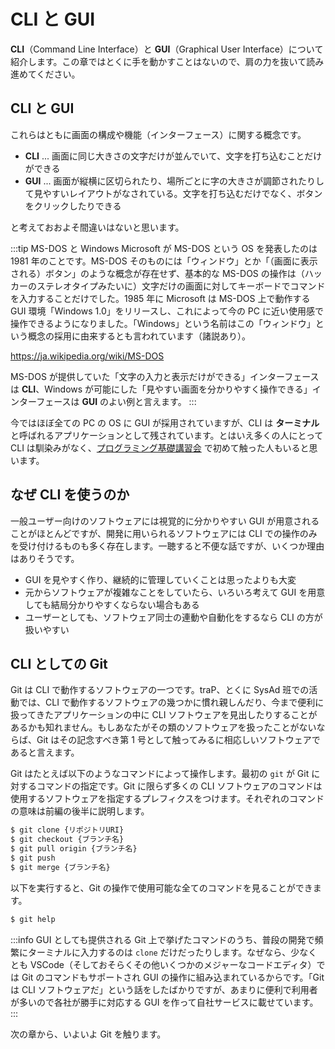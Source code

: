 # CLI と GUI

**CLI**（Command Line Interface）と **GUI**（Graphical User Interface）について紹介します。この章ではとくに手を動かすことはないので、肩の力を抜いて読み進めてください。

## CLI と GUI

これらはともに画面の構成や機能（インターフェース）に関する概念です。

- **CLI** ... 画面に同じ大きさの文字だけが並んでいて、文字を打ち込むことだけができる
- **GUI** ... 画面が縦横に区切られたり、場所ごとに字の大きさが調節されたりして見やすいレイアウトがなされている。文字を打ち込むだけでなく、ボタンをクリックしたりできる

と考えておおよそ間違いはないと思います。

:::tip MS-DOS と Windows
Microsoft が MS-DOS という OS を発表したのは 1981 年のことです。MS-DOS そのものには「ウィンドウ」とか「（画面に表示される）ボタン」のような概念が存在せず、基本的な MS-DOS の操作は（ハッカーのステレオタイプみたいに）文字だけの画面に対してキーボードでコマンドを入力することだけでした。1985 年に Microsoft は MS-DOS 上で動作する GUI 環境「Windows 1.0」をリリースし、これによって今の PC に近い使用感で操作できるようになりました。「Windows」という名前はこの「ウィンドウ」という概念の採用に由来するとも言われています（諸説あり）。


https://ja.wikipedia.org/wiki/MS-DOS

MS-DOS が提供していた「文字の入力と表示だけができる」インターフェースは **CLI**、Windows が可能にした「見やすい画面を分かりやすく操作できる」インターフェースは **GUI** のよい例と言えます。
:::

今ではほぼ全ての PC の OS に GUI が採用されていますが、CLI は **ターミナル** と呼ばれるアプリケーションとして残されています。とはいえ多くの人にとって CLI は馴染みがなく、[プログラミング基礎講習会](https://pg-basic.trap.show/about.html) で初めて触った人もいると思います。

## なぜ CLI を使うのか

一般ユーザー向けのソフトウェアには視覚的に分かりやすい GUI が用意されることがほとんどですが、開発に用いられるソフトウェアには CLI での操作のみを受け付けるものも多く存在します。一聴すると不便な話ですが、いくつか理由はありそうです。

- GUI を見やすく作り、継続的に管理していくことは思ったよりも大変
- 元からソフトウェアが複雑なことをしていたら、いろいろ考えて GUI を用意しても結局分かりやすくならない場合もある
- ユーザーとしても、ソフトウェア同士の連動や自動化をするなら CLI の方が扱いやすい

## CLI としての Git

Git は CLI で動作するソフトウェアの一つです。traP、とくに SysAd 班での活動では、CLI で動作するソフトウェアの幾つかに慣れ親しんだり、今まで便利に扱ってきたアプリケーションの中に CLI ソフトウェアを見出したりすることがあるかも知れません。もしあなたがその類のソフトウェアを扱ったことがないならば、Git はその記念すべき第 1 号として触ってみるに相応しいソフトウェアであると言えます。

Git はたとえば以下のようなコマンドによって操作します。最初の `git` が Git に対するコマンドの指定です。Git に限らず多くの CLI ソフトウェアのコマンドは使用するソフトウェアを指定するプレフィクスをつけます。それぞれのコマンドの意味は前編の後半に説明します。

```sh
$ git clone {リポジトリURI}
$ git checkout {ブランチ名}
$ git pull origin {ブランチ名}
$ git push
$ git merge {ブランチ名}
```

以下を実行すると、Git の操作で使用可能な全てのコマンドを見ることができます。

```sh
$ git help
```

:::info GUI としても提供される Git
上で挙げたコマンドのうち、普段の開発で頻繁にターミナルに入力するのは `clone` だけだったりします。なぜなら、少なくとも VSCode（そしておそらくその他いくつかのメジャーなコードエディタ）では Git のコマンドもサポートされ GUI の操作に組み込まれているからです。「Git は CLI ソフトウェアだ」という話をしたばかりですが、あまりに便利で利用者が多いので各社が勝手に対応する GUI を作って自社サービスに載せています。
:::

次の章から、いよいよ Git を触ります。